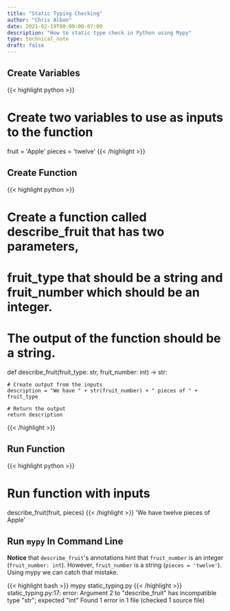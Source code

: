 ```yaml
---
title: "Static Typing Checking"
author: "Chris Albon"
date: 2021-02-19T00:00:00-07:00
description: "How to static type check in Python using Mypy"
type: technical_note
draft: false
---
```


## Create Variables
{{< highlight python >}}
# Create two variables to use as inputs to the function
fruit = 'Apple'
pieces = 'twelve'
{{< /highlight >}}

## Create Function
{{< highlight python >}}
# Create a function called describe_fruit that has two parameters,
# fruit_type that should be a string and fruit_number which should be an integer.
# The output of the function should be a string.
def describe_fruit(fruit_type: str, fruit_number: int) -> str:
    
    # Create output from the inputs
    description = "We have " + str(fruit_number) + " pieces of " + fruit_type 
    
    # Return the output
    return description
{{< /highlight >}}

## Run Function
{{< highlight python >}}
# Run function with inputs
describe_fruit(fruit, pieces)
{{< /highlight >}}
'We have twelve pieces of Apple'

## Run `mypy` In Command Line

**Notice** that `describe_fruit`'s annotations hint that `fruit_number` is an integer (`fruit_number: int`). However, `fruit_number` is a string (`pieces = 'twelve'`). Using mypy we can catch that mistake.

{{< highlight bash >}}
mypy static_typing.py
{{< /highlight >}}
static_typing.py:17: error: Argument 2 to "describe_fruit" has incompatible type "str"; expected "int"
Found 1 error in 1 file (checked 1 source file)
